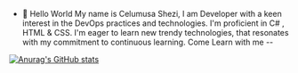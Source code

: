 - 👋 Hello World
   My name is Celumusa Shezi, I am Developer with a keen interest in the DevOps practices and technologies. I'm proficient in C# , HTML & CSS. I'm eager to learn new trendy technologies, that resonates with my commitment to continuous learning. Come Learn with me
--

[![Anurag's GitHub stats](https://github-readme-stats.vercel.app/api?username=C53Planett)](https://github.com/anuraghazra/github-readme-stats)
